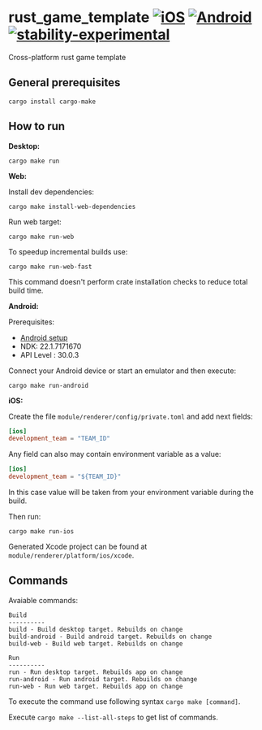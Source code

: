 # rust_game_template [![iOS](https://github.com/Wandalen/rust_game_template/actions/workflows/iOS.yml/badge.svg)](https://github.com/Wandalen/rust_game_template/actions/workflows/iOS.yml) [![Android](https://github.com/Wandalen/rust_game_template/actions/workflows/Android.yml/badge.svg)](https://github.com/Wandalen/rust_game_template/actions/workflows/Android.yml) [![stability-experimental](https://img.shields.io/badge/stability-experimental-orange.svg)](https://github.com/emersion/stability-badges#experimental)
Cross-platform rust game template 


## General prerequisites

```
cargo install cargo-make
```

## How to run

**Desktop:**

```
cargo make run
```

**Web:**

Install dev dependencies: 
```
cargo make install-web-dependencies
```

Run web target:

```
cargo make run-web
```

To speedup incremental builds use:

```
cargo make run-web-fast
```

This command doesn't perform crate installation checks to reduce total build time.

**Android:**

Prerequisites:

* [Android setup](https://github.com/dodorare/crossbow/wiki)
* NDK: 22.1.7171670	
* API Level : 30.0.3

Connect your Android device or start an emulator and then execute:

```
cargo make run-android
```

**iOS:**

Create the file `module/renderer/config/private.toml` and add next fields:

```toml
[ios]
development_team = "TEAM_ID"
```

Any field can also may contain environment variable as a value:

```toml
[ios]
development_team = "${TEAM_ID}"
```

In this case value will be taken from your environment variable during the build.

Then run:

```
cargo make run-ios
```

Generated Xcode project can be found at `module/renderer/platform/ios/xcode`.


## Commands

Avaiable commands:

```
Build
----------
build - Build desktop target. Rebuilds on change
build-android - Build android target. Rebuilds on change
build-web - Build web target. Rebuilds on change

Run
----------
run - Run desktop target. Rebuilds app on change
run-android - Run android target. Rebuilds on change
run-web - Run web target. Rebuilds app on change
```

To execute the command use following syntax ```cargo make [command]```.

Execute `cargo make --list-all-steps` to get list of commands.


